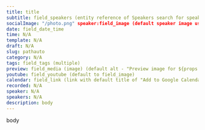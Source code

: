 ```yaml
---
title: title
subtitle: field_speakers (entity reference of Speakers search for speaker and create if not present)
socialImage: "/photo.png" speaker:field_image (default speaker image used if speaker is not present)
date: field_date_time
time: N/A
template: N/A
draft: N/A
slug: pathauto
category: N/A
tags: field_tags (multiple)
preview: field_media (image) (default alt - "Preview image for ${props.title} session. Image repeats title and description above, with an image of the speaker.")
youtube: field_youtube (default to field_image)
calendar: field_link (link with default title of "Add to Google Calendar")
recorded: N/A
speaker: N/A
speakers: N/A
description: body
---
```

body
